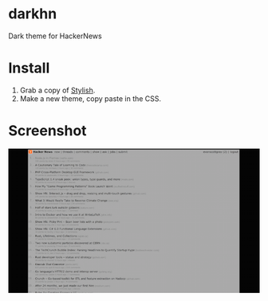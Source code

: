 darkhn
======

Dark theme for HackerNews

# Install
1. Grab a copy of [Stylish](https://chrome.google.com/webstore/detail/stylish/fjnbnpbmkenffdnngjfgmeleoegfcffe).
2. Make a new theme, copy paste in the CSS.
# Screenshot

![DarkHN](https://raw.githubusercontent.com/evanscottgray/darkhn/master/ss1_darkhn.png)
